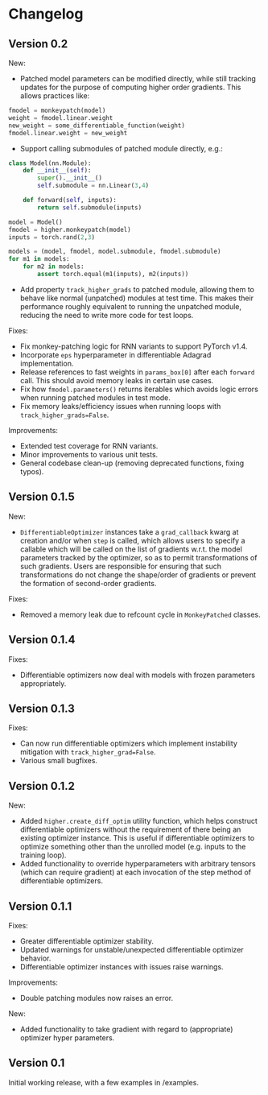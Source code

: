Changelog
=========

Version 0.2
-----------
New:
- Patched model parameters can be modified directly, while still tracking
updates for the purpose of computing higher order gradients. This allows practices like:
```python
fmodel = monkeypatch(model)
weight = fmodel.linear.weight
new_weight = some_differentiable_function(weight)
fmodel.linear.weight = new_weight
```
- Support calling submodules of patched module directly, e.g.:
```python
class Model(nn.Module):
    def __init__(self):
        super().__init__()
        self.submodule = nn.Linear(3,4)

    def forward(self, inputs):
        return self.submodule(inputs)

model = Model()
fmodel = higher.monkeypatch(model)
inputs = torch.rand(2,3)

models = (model, fmodel, model.submodule, fmodel.submodule)
for m1 in models:
    for m2 in models:
        assert torch.equal(m1(inputs), m2(inputs))
```
- Add property `track_higher_grads` to patched module, allowing them to behave like normal (unpatched) modules at test time. This makes their performance roughly equivalent to running the unpatched module, reducing the need to write more code for test loops.

Fixes:
- Fix monkey-patching logic for RNN variants to support PyTorch v1.4.
- Incorporate `eps` hyperparameter in differentiable Adagrad implementation.
- Release references to fast weights in `params_box[0]` after each `forward` call. This should avoid memory leaks in certain use cases.
- Fix how `fmodel.parameters()` returns iterables which avoids logic errors when running patched modules in test mode.
- Fix memory leaks/efficiency issues when running loops with `track_higher_grads=False`.

Improvements:
- Extended test coverage for RNN variants.
- Minor improvements to various unit tests.
- General codebase clean-up (removing deprecated functions, fixing typos).

Version 0.1.5
-------------
New:
- `DifferentiableOptimizer` instances take a `grad_callback` kwarg at creation and/or when `step` is called, which allows users to specify a callable which will be called on the list of gradients w.r.t. the model parameters tracked by the optimizer, so as to permit transformations of such gradients. Users are responsible for ensuring that such transformations do not change the shape/order of gradients or prevent the formation of second-order gradients.

Fixes:
- Removed a memory leak due to refcount cycle in `MonkeyPatched` classes.

Version 0.1.4
-------------
Fixes:
- Differentiable optimizers now deal with models with frozen parameters appropriately.

Version 0.1.3
-------------
Fixes:
- Can now run differentiable optimizers which implement instability mitigation with `track_higher_grad=False`.
- Various small bugfixes.

Version 0.1.2
-------------
New:
- Added `higher.create_diff_optim` utility function, which helps construct differentiable optimizers without the requirement of there being an existing optimizer instance. This is useful if differentiable optimizers to optimize something other than the unrolled model (e.g. inputs to the training loop).
- Added functionality to override hyperparameters with arbitrary tensors (which can require gradient) at each invocation of the step method of differentiable optimizers.

Version 0.1.1
-------------
Fixes:
- Greater differentiable optimizer stability.
- Updated warnings for unstable/unexpected differentiable optimizer behavior.
- Differentiable optimizer instances with issues raise warnings.

Improvements:
- Double patching modules now raises an error.

New:
- Added functionality to take gradient with regard to (appropriate) optimizer hyper parameters.

Version 0.1
-----------
Initial working release, with a few examples in /examples.
